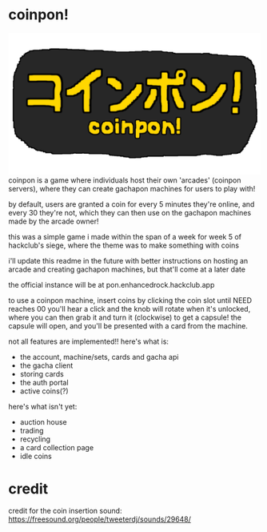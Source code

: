 # coinpon!
![coinponbanner](https://raw.githubusercontent.com/enhancedrock/Coinpon/refs/heads/main/client/coinpon.png)
coinpon is a game where individuals host their own 'arcades' (coinpon servers), where they can create gachapon machines for users to play with!

by default, users are granted a coin for every 5 minutes they're online, and every 30 they're not, which they can then use on the gachapon machines made by the arcade owner!

this was a simple game i made within the span of a week for week 5 of hackclub's siege, where the theme was to make something with coins

i'll update this readme in the future with better instructions on hosting an arcade and creating gachapon machines, but that'll come at a later date

the official instance will be at pon.enhancedrock.hackclub.app


to use a coinpon machine, insert coins by clicking the coin slot until NEED reaches 00
you'll hear a click and the knob will rotate when it's unlocked, where you can then grab it and turn it (clockwise) to get a capsule!
the capsule will open, and you'll be presented with a card from the machine.


not all features are implemented!! here's what is:
- the account, machine/sets, cards and gacha api
- the gacha client
- storing cards
- the auth portal
- active coins(?)

here's what isn't yet:
- auction house
- trading
- recycling
- a card collection page
- idle coins

# credit
credit for the coin insertion sound:
https://freesound.org/people/tweeterdj/sounds/29648/
